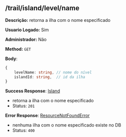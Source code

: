 ## /trail/island/level/name

**Descrição:** retorna a ilha com o nome especificado

**Usuario Logado:** Sim

**Administrador:** Não

**Method:** `GET`

**Body**:

```typescript
{
    levelName: string, // nome do nível
    islandId: string,  // id da ilha
}
```

**Success Response**: [Island](../../../../src/domain/trilhas/@entities/island.ts)
- retorna a ilha com o nome especificado
- Status: `201`

**Error Response**: [ResourceNotFoundError](../../../../src/core/errors/resource-not-found-error.ts)
- nenhuma ilha com o nome especificado existe no DB
- Status: `400`

